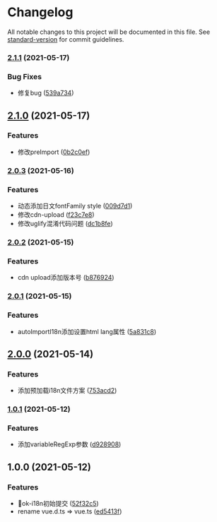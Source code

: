 # Changelog

All notable changes to this project will be documented in this file. See [standard-version](https://github.com/conventional-changelog/standard-version) for commit guidelines.

### [2.1.1](https://github.com/yigo-fe/ok-i18n/compare/v2.1.0...v2.1.1) (2021-05-17)


### Bug Fixes

* 修复bug ([539a734](https://github.com/yigo-fe/ok-i18n/commit/539a7345822d57ca8d4df7d92d97251087560909))

## [2.1.0](https://github.com/yigo-fe/ok-i18n/compare/v2.0.3...v2.1.0) (2021-05-17)


### Features

* 修改preImport ([0b2c0ef](https://github.com/yigo-fe/ok-i18n/commit/0b2c0ef79cb7d418851424e484a844a0282d6199))

### [2.0.3](https://github.com/yigo-fe/ok-i18n/compare/v2.0.2...v2.0.3) (2021-05-16)


### Features

* 动态添加日文fontFamily style ([009d7d1](https://github.com/yigo-fe/ok-i18n/commit/009d7d1c24700312d72c0e42ca92fb18800dcb23))
* 修改cdn-upload ([f23c7e8](https://github.com/yigo-fe/ok-i18n/commit/f23c7e8b296532e0adc7fc2f5dc6c06c5fd29199))
* 修改uglify混淆代码问题 ([dc1b8fe](https://github.com/yigo-fe/ok-i18n/commit/dc1b8fe571b7ab401ff2593f44263853745ff011))

### [2.0.2](https://github.com/yigo-fe/ok-i18n/compare/v2.0.1...v2.0.2) (2021-05-15)


### Features

* cdn upload添加版本号 ([b876924](https://github.com/yigo-fe/ok-i18n/commit/b87692437a84c6f30645122d87b48dab4fa18264))

### [2.0.1](https://github.com/yigo-fe/ok-i18n/compare/v2.0.0...v2.0.1) (2021-05-15)


### Features

* autoImportI18n添加设置html lang属性 ([5a831c8](https://github.com/yigo-fe/ok-i18n/commit/5a831c85294d333b37020cbee101d08b5682d946))

## [2.0.0](https://github.com/yigo-fe/ok-i18n/compare/v1.0.1...v2.0.0) (2021-05-14)


### Features

* 添加预加载i18n文件方案 ([753acd2](https://github.com/yigo-fe/ok-i18n/commit/753acd26bc2030ecdbf2bd245fbc08525bb48c40))

### [1.0.1](https://github.com/yigo-fe/ok-i18n/compare/v1.0.0...v1.0.1) (2021-05-12)


### Features

* 添加variableRegExp参数 ([d928908](https://github.com/yigo-fe/ok-i18n/commit/d9289089408f8afd5634b9d2f19f2246be786c79))

## 1.0.0 (2021-05-12)


### Features

* :rocket:ok-i18n初始提交 ([52f32c5](https://github.com/yigo-fe/ok-i18n/commit/52f32c5cd6d147cdfe23a756b65d277a7288c8f1))
* rename vue.d.ts => vue.ts ([ed5413f](https://github.com/yigo-fe/ok-i18n/commit/ed5413fc01f80bac6bbc75a1180ee488796b0bf3))
